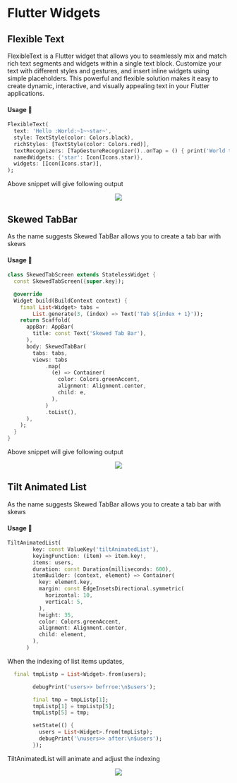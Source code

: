 # Flutter Widgets

## Flexible Text

FlexibleText is a Flutter widget that allows you to seamlessly mix and match rich text segments and widgets within a single text block. Customize your text with different styles and gestures, and insert inline widgets using simple placeholders. This powerful and flexible solution makes it easy to create dynamic, interactive, and visually appealing text in your Flutter applications.
 
#### Usage 📝

```dart
FlexibleText(
  text: 'Hello :World:~1~~star~',
  style: TextStyle(color: Colors.black),
  richStyles: [TextStyle(color: Colors.red)],
  textRecognizers: [TapGestureRecognizer()..onTap = () { print('World tapped'); }],
  namedWidgets: {'star': Icon(Icons.star)},
  widgets: [Icon(Icons.star)],
);
```

Above snippet will give following output

<p align="center">
  <img src="assets/image.png" />
</p>


## Skewed TabBar

As the name suggests Skewed TabBar allows you to create a tab bar with skews

#### Usage 📝

```dart
class SkewedTabScreen extends StatelessWidget {
  const SkewedTabScreen({super.key});

  @override
  Widget build(BuildContext context) {
    final List<Widget> tabs =
        List.generate(3, (index) => Text('Tab ${index + 1}'));
    return Scaffold(
      appBar: AppBar(
        title: const Text('Skewed Tab Bar'),
      ),
      body: SkewedTabBar(
        tabs: tabs,
        views: tabs
            .map(
              (e) => Container(
                color: Colors.greenAccent,
                alignment: Alignment.center,
                child: e,
              ),
            )
            .toList(),
      ),
    );
  }
}
```
Above snippet will give following output

<p align="center">
  <img src="assets/skewed_tab_bar.gif" />
</p>

## Tilt Animated List

As the name suggests Skewed TabBar allows you to create a tab bar with skews

#### Usage 📝

```dart
TiltAnimatedList(
        key: const ValueKey('tiltAnimatedList'),
        keyingFunction: (item) => item.key!,
        items: users,
        duration: const Duration(milliseconds: 600),
        itemBuilder: (context, element) => Container(
          key: element.key,
          margin: const EdgeInsetsDirectional.symmetric(
            horizontal: 10,
            vertical: 5,
          ),
          height: 35,
          color: Colors.greenAccent,
          alignment: Alignment.center,
          child: element,
        ),
      )
```
When the indexing of list items updates,

```dart
  final tmpListp = List<Widget>.from(users);

        debugPrint('users>> befrroe:\n$users');

        final tmp = tmpListp[1];
        tmpListp[1] = tmpListp[5];
        tmpListp[5] = tmp;

        setState(() {
          users = List<Widget>.from(tmpListp);
          debugPrint('\nusers>> after:\n$users');
        });
```
TiltAnimatedList will animate and adjust the indexing

<p align="center">
  <img src="assets/animated_list.gif" />
</p>
